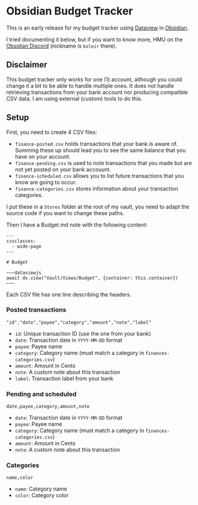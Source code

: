 # Obsidian Budget Tracker

This is an early release for my budget tracker using [Dataview](https://blacksmithgu.github.io/obsidian-dataview/) in [Obsidian](https://obsidian.md).

I tried documenting it below, but if you want to know more, HMU on the [Obsidian Discord](https://discord.gg/obsidianmd) (nickname is `koleir` there).

## Disclaimer

This budget tracker only works for one (1) account, although you could change it a bit to be able to handle multiple ones. It does not handle retrieving transactions from your bank account nor producing compatible CSV data. I am using external (custom) tools to do this.

## Setup

First, you need to create 4 CSV files:

- `finance-posted.csv` holds transactions that your bank is aware of. Summing these up should lead you to see the same balance that you have on your account.
- `finance-pending.csv` is used to note transactions that you made but are not yet posted on your bank accouunt.
- `finance-scheduled.csv` allows you to list future transactions that you know are going to occur.
- `finance-categories.csv` stores information about your transaction categories.

I put these in a `Stores` folder at the root of my vault, you need to adapt the source code if you want to change these paths.

Then I have a Budget.md note with the following content:

```
---
cssclasses:
  - wide-page
---

# Budget

~~~dataviewjs
await dv.view("Vault/Views/Budget", {container: this.container})
~~~
```

Each CSV file has one line describing the headers.

### Posted transactions

`"id","date","payee","category","amount","note","label"`

- `id`: Unique transaction ID (use the one from your bank)
- `date`: Transaction date in `YYYY-MM-DD` format
- `payee`: Payee name
- `category`: Category name (must match a category in `finances-categories.csv`)
- `amount`: Amount in Cents
- `note`: A custom note about this transaction
- `label`: Transaction label from your bank

### Pending and scheduled

`date,payee,category,amount,note`

- `date`: Transaction date in `YYYY-MM-DD` format
- `payee`: Payee name
- `category`: Category name (must match a category in `finances-categories.csv`)
- `amount`: Amount in Cents
- `note`: A custom note about this transaction

### Categories

`name,color`

- `name`: Category name
- `color`: Category color
